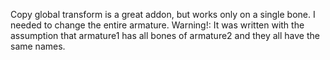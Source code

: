 Copy global transform is a great addon, but works only on a single bone. I needed to change the entire armature. Warning!: It was written with the assumption that armature1 has all bones of armature2 and they all have the same names.
